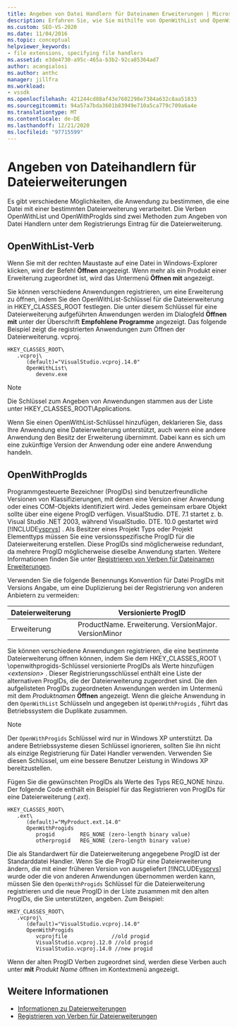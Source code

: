 ```yaml
---
title: Angeben von Datei Handlern für Dateinamen Erweiterungen | Microsoft-Dokumentation
description: Erfahren Sie, wie Sie mithilfe von OpenWithList und OpenWithProgIds ermitteln, welche Anwendung eine Dateierweiterung im Visual Studio SDK behandelt.
ms.custom: SEO-VS-2020
ms.date: 11/04/2016
ms.topic: conceptual
helpviewer_keywords:
- file extensions, specifying file handlers
ms.assetid: e3de4730-a95c-465a-b3b2-92ca85364ad7
author: acangialosi
ms.author: anthc
manager: jillfra
ms.workload:
- vssdk
ms.openlocfilehash: 421244cd88af43e7602298e7384a632c8aa51833
ms.sourcegitcommit: 94a57a7bda3601b83949e710a5ca779c709a6a4e
ms.translationtype: MT
ms.contentlocale: de-DE
ms.lasthandoff: 12/21/2020
ms.locfileid: "97715599"
---
```

# <a name="specifying-file-handlers-for-file-name-extensions"></a>Angeben von Dateihandlern für Dateierweiterungen
Es gibt verschiedene Möglichkeiten, die Anwendung zu bestimmen, die eine Datei mit einer bestimmten Dateierweiterung verarbeitet. Die Verben OpenWithList und OpenWithProgIds sind zwei Methoden zum Angeben von Datei Handlern unter dem Registrierungs Eintrag für die Dateierweiterung.

## <a name="openwithlist-verb"></a>OpenWithList-Verb
 Wenn Sie mit der rechten Maustaste auf eine Datei in Windows-Explorer klicken, wird der Befehl **Öffnen** angezeigt. Wenn mehr als ein Produkt einer Erweiterung zugeordnet ist, wird das Untermenü **Öffnen mit** angezeigt.

 Sie können verschiedene Anwendungen registrieren, um eine Erweiterung zu öffnen, indem Sie den OpenWithList-Schlüssel für die Dateierweiterung in HKEY_CLASSES_ROOT festlegen. Die unter diesem Schlüssel für eine Dateierweiterung aufgeführten Anwendungen werden im Dialogfeld **Öffnen mit** unter der Überschrift **Empfohlene Programme** angezeigt. Das folgende Beispiel zeigt die registrierten Anwendungen zum Öffnen der Dateierweiterung. vcproj.

```
HKEY_CLASSES_ROOT\
   .vcproj\
      (default)="VisualStudio.vcproj.14.0"
      OpenWithList\
         devenv.exe
```

> [!NOTE]
> Die Schlüssel zum Angeben von Anwendungen stammen aus der Liste unter HKEY_CLASSES_ROOT\Applications.

 Wenn Sie einen OpenWithList-Schlüssel hinzufügen, deklarieren Sie, dass Ihre Anwendung eine Dateierweiterung unterstützt, auch wenn eine andere Anwendung den Besitz der Erweiterung übernimmt. Dabei kann es sich um eine zukünftige Version der Anwendung oder eine andere Anwendung handeln.

## <a name="openwithprogids"></a>OpenWithProgIds
 Programmgesteuerte Bezeichner (ProgIDs) sind benutzerfreundliche Versionen von Klassifizierungen, mit denen eine Version einer Anwendung oder eines COM-Objekts identifiziert wird. Jedes gemeinsam erbare Objekt sollte über eine eigene ProgID verfügen. VisualStudio. DTE. 7.1 startet z. b. Visual Studio .NET 2003, während VisualStudio. DTE. 10.0 gestartet wird [!INCLUDE[vsprvs](../code-quality/includes/vsprvs_md.md)] . Als Besitzer eines Projekt Typs oder Projekt Elementtyps müssen Sie eine versionsspezifische ProgID für die Dateierweiterung erstellen. Diese ProgIDs sind möglicherweise redundant, da mehrere ProgID möglicherweise dieselbe Anwendung starten. Weitere Informationen finden Sie unter [Registrieren von Verben für Dateinamen Erweiterungen](../extensibility/registering-verbs-for-file-name-extensions.md).

 Verwenden Sie die folgende Benennungs Konvention für Datei ProgIDs mit Versions Angabe, um eine Duplizierung bei der Registrierung von anderen Anbietern zu vermeiden:

|Dateierweiterung|Versionierte ProgID|
|--------------------|----------------------|
|Erweiterung|ProductName. Erweiterung. VersionMajor. VersionMinor|

 Sie können verschiedene Anwendungen registrieren, die eine bestimmte Dateierweiterung öffnen können, indem Sie dem HKEY_CLASSES_ROOT \\ \openwithprogids-Schlüssel versionierte ProgIDs als Werte hinzufügen *\<extension>* . Dieser Registrierungsschlüssel enthält eine Liste der alternativen ProgIDs, die der Dateierweiterung zugeordnet sind. Die den aufgelisteten ProgIDs zugeordneten Anwendungen werden im Untermenü mit dem _Produktnamen_ **Öffnen** angezeigt. Wenn die gleiche Anwendung in den `OpenWithList` Schlüsseln und angegeben ist `OpenWithProgids` , führt das Betriebssystem die Duplikate zusammen.

> [!NOTE]
> Der `OpenWithProgids` Schlüssel wird nur in Windows XP unterstützt. Da andere Betriebssysteme diesen Schlüssel ignorieren, sollten Sie ihn nicht als einzige Registrierung für Datei Handler verwenden. Verwenden Sie diesen Schlüssel, um eine bessere Benutzer Leistung in Windows XP bereitzustellen.

 Fügen Sie die gewünschten ProgIDs als Werte des Typs REG_NONE hinzu. Der folgende Code enthält ein Beispiel für das Registrieren von ProgIDs für eine Dateierweiterung (.*ext*).

```
HKEY_CLASSES_ROOT\
   .ext\
      (default)="MyProduct.ext.14.0"
      OpenWithProgids
         progid        REG_NONE (zero-length binary value)
         otherprogid   REG_NONE (zero-length binary value)
```

 Die als Standardwert für die Dateierweiterung angegebene ProgID ist der Standarddatei Handler. Wenn Sie die ProgID für eine Dateierweiterung ändern, die mit einer früheren Version von ausgeliefert [!INCLUDE[vsprvs](../code-quality/includes/vsprvs_md.md)] wurde oder die von anderen Anwendungen übernommen werden kann, müssen Sie den `OpenWithProgids` Schlüssel für die Dateierweiterung registrieren und die neue ProgID in der Liste zusammen mit den alten ProgIDs, die Sie unterstützen, angeben. Zum Beispiel:

```
HKEY_CLASSES_ROOT\
   .vcproj\
      (default)="VisualStudio.vcproj.14.0"
      OpenWithProgids
         vcprojfile              //old progid
         VisualStudio.vcproj.12.0 //old progid
         VisualStudio.vcproj.14.0 //new progid
```

 Wenn der alten ProgID Verben zugeordnet sind, werden diese Verben auch unter **mit** *Produkt Name* öffnen im Kontextmenü angezeigt.

## <a name="see-also"></a>Weitere Informationen
- [Informationen zu Dateierweiterungen](../extensibility/about-file-name-extensions.md)
- [Registrieren von Verben für Dateierweiterungen](../extensibility/registering-verbs-for-file-name-extensions.md)
